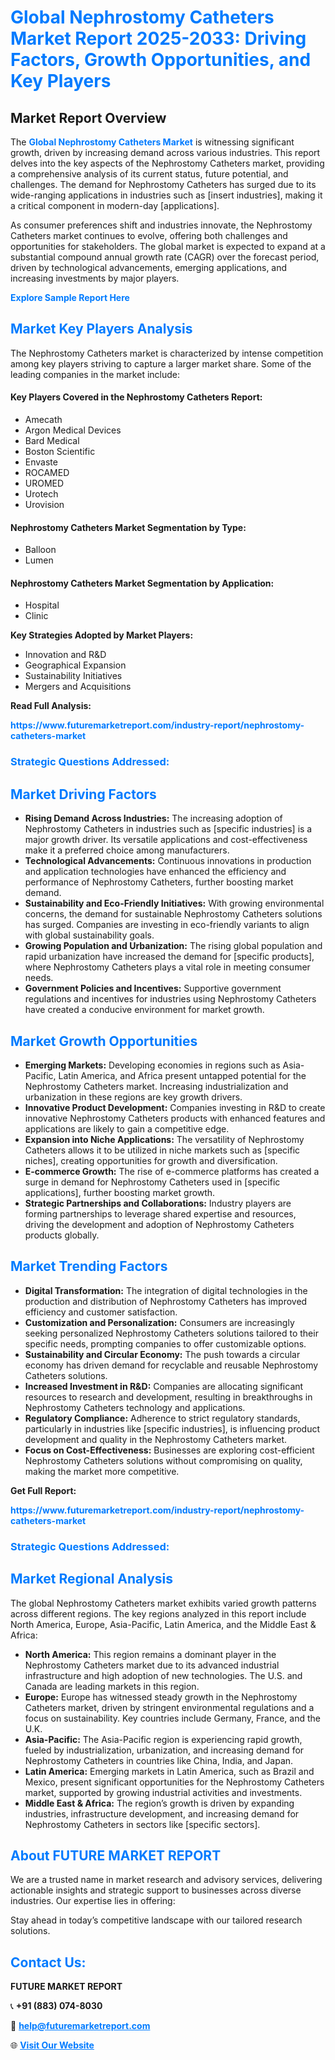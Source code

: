 <h1 style="color: #007BFF;">Global Nephrostomy Catheters Market Report 2025-2033: Driving Factors, Growth Opportunities, and Key Players</h1>

<section id="overview">
<h2>Market Report Overview</h2>
<p>The <a href="https://www.futuremarketreport.com/industry-report/nephrostomy-catheters-market" style="color: #007BFF; text-decoration: none;"><strong>Global Nephrostomy Catheters Market</strong></a> is witnessing significant growth, driven by increasing demand across various industries. This report delves into the key aspects of the Nephrostomy Catheters market, providing a comprehensive analysis of its current status, future potential, and challenges. The demand for Nephrostomy Catheters has surged due to its wide-ranging applications in industries such as [insert industries], making it a critical component in modern-day [applications].</p>
<p>As consumer preferences shift and industries innovate, the Nephrostomy Catheters market continues to evolve, offering both challenges and opportunities for stakeholders. The global market is expected to expand at a substantial compound annual growth rate (CAGR) over the forecast period, driven by technological advancements, emerging applications, and increasing investments by major players.</p>
</section>

<section id="overview">
<p><a href="https://www.futuremarketreport.com/request-sample/reportId=55628" style="color: #007BFF; text-decoration: none;"><strong>Explore Sample Report Here</strong></a></p>
</section>

<section id="key-players">
<h2 style="color: #007BFF;">Market Key Players Analysis</h2>
<p>The Nephrostomy Catheters market is characterized by intense competition among key players striving to capture a larger market share. Some of the leading companies in the market include:</p>
<h4>Key Players Covered in the Nephrostomy Catheters Report:</h4>
<ul><li>Amecath</li><li>Argon Medical Devices</li><li>Bard Medical</li><li>Boston Scientific</li><li>Envaste</li><li>ROCAMED</li><li>UROMED</li><li>Urotech</li><li>Urovision</li></ul>
<h4>Nephrostomy Catheters Market Segmentation by Type:</h4>
<ul><li>Balloon</li><li>Lumen</li></ul>

<h4>Nephrostomy Catheters Market Segmentation by Application:</h4>
<ul><li>Hospital</li><li>Clinic</li></ul>
<p><strong>Key Strategies Adopted by Market Players:</strong></p>
<ul>
<li>Innovation and R&D</li>
<li>Geographical Expansion</li>
<li>Sustainability Initiatives</li>
<li>Mergers and Acquisitions</li>
</ul>
</section>

<section>
<p><strong>Read Full Analysis: </strong></p><a href="https://www.futuremarketreport.com/industry-report/nephrostomy-catheters-market" style="color: #007BFF; text-decoration: none;"><strong>https://www.futuremarketreport.com/industry-report/nephrostomy-catheters-market</strong></a>
<h3 style="color: #007BFF;">Strategic Questions Addressed:</h3>
</section>

<section id="driving-factors">
<h2 style="color: #007BFF;">Market Driving Factors</h2>
<ul>
<li><strong>Rising Demand Across Industries:</strong> The increasing adoption of Nephrostomy Catheters in industries such as [specific industries] is a major growth driver. Its versatile applications and cost-effectiveness make it a preferred choice among manufacturers.</li>
<li><strong>Technological Advancements:</strong> Continuous innovations in production and application technologies have enhanced the efficiency and performance of Nephrostomy Catheters, further boosting market demand.</li>
<li><strong>Sustainability and Eco-Friendly Initiatives:</strong> With growing environmental concerns, the demand for sustainable Nephrostomy Catheters solutions has surged. Companies are investing in eco-friendly variants to align with global sustainability goals.</li>
<li><strong>Growing Population and Urbanization:</strong> The rising global population and rapid urbanization have increased the demand for [specific products], where Nephrostomy Catheters plays a vital role in meeting consumer needs.</li>
<li><strong>Government Policies and Incentives:</strong> Supportive government regulations and incentives for industries using Nephrostomy Catheters have created a conducive environment for market growth.</li>
</ul>
</section>

<section id="growth-opportunities">
<h2 style="color: #007BFF;">Market Growth Opportunities</h2>
<ul>
<li><strong>Emerging Markets:</strong> Developing economies in regions such as Asia-Pacific, Latin America, and Africa present untapped potential for the Nephrostomy Catheters market. Increasing industrialization and urbanization in these regions are key growth drivers.</li>
<li><strong>Innovative Product Development:</strong> Companies investing in R&D to create innovative Nephrostomy Catheters products with enhanced features and applications are likely to gain a competitive edge.</li>
<li><strong>Expansion into Niche Applications:</strong> The versatility of Nephrostomy Catheters allows it to be utilized in niche markets such as [specific niches], creating opportunities for growth and diversification.</li>
<li><strong>E-commerce Growth:</strong> The rise of e-commerce platforms has created a surge in demand for Nephrostomy Catheters used in [specific applications], further boosting market growth.</li>
<li><strong>Strategic Partnerships and Collaborations:</strong> Industry players are forming partnerships to leverage shared expertise and resources, driving the development and adoption of Nephrostomy Catheters products globally.</li>
</ul>
</section>

<section id="trending-factors">
<h2 style="color: #007BFF;">Market Trending Factors</h2>
<ul>
<li><strong>Digital Transformation:</strong> The integration of digital technologies in the production and distribution of Nephrostomy Catheters has improved efficiency and customer satisfaction.</li>
<li><strong>Customization and Personalization:</strong> Consumers are increasingly seeking personalized Nephrostomy Catheters solutions tailored to their specific needs, prompting companies to offer customizable options.</li>
<li><strong>Sustainability and Circular Economy:</strong> The push towards a circular economy has driven demand for recyclable and reusable Nephrostomy Catheters solutions.</li>
<li><strong>Increased Investment in R&D:</strong> Companies are allocating significant resources to research and development, resulting in breakthroughs in Nephrostomy Catheters technology and applications.</li>
<li><strong>Regulatory Compliance:</strong> Adherence to strict regulatory standards, particularly in industries like [specific industries], is influencing product development and quality in the Nephrostomy Catheters market.</li>
<li><strong>Focus on Cost-Effectiveness:</strong> Businesses are exploring cost-efficient Nephrostomy Catheters solutions without compromising on quality, making the market more competitive.</li>
</ul>
</section>

<section>
<p><strong>Get Full Report: </strong></p><a href="https://www.futuremarketreport.com/industry-report/nephrostomy-catheters-market" style="color: #007BFF; text-decoration: none;"><strong>https://www.futuremarketreport.com/industry-report/nephrostomy-catheters-market</strong></a>
<h3 style="color: #007BFF;">Strategic Questions Addressed:</h3>
</section>


<section id="regional-analysis">
<h2 style="color: #007BFF;">Market Regional Analysis</h2>
<p>The global Nephrostomy Catheters market exhibits varied growth patterns across different regions. The key regions analyzed in this report include North America, Europe, Asia-Pacific, Latin America, and the Middle East & Africa:</p>
<ul>
<li><strong>North America:</strong> This region remains a dominant player in the Nephrostomy Catheters market due to its advanced industrial infrastructure and high adoption of new technologies. The U.S. and Canada are leading markets in this region.</li>
<li><strong>Europe:</strong> Europe has witnessed steady growth in the Nephrostomy Catheters market, driven by stringent environmental regulations and a focus on sustainability. Key countries include Germany, France, and the U.K.</li>
<li><strong>Asia-Pacific:</strong> The Asia-Pacific region is experiencing rapid growth, fueled by industrialization, urbanization, and increasing demand for Nephrostomy Catheters in countries like China, India, and Japan.</li>
<li><strong>Latin America:</strong> Emerging markets in Latin America, such as Brazil and Mexico, present significant opportunities for the Nephrostomy Catheters market, supported by growing industrial activities and investments.</li>
<li><strong>Middle East & Africa:</strong> The region’s growth is driven by expanding industries, infrastructure development, and increasing demand for Nephrostomy Catheters in sectors like [specific sectors].</li>
</ul>
</section>

<footer>
<h2 style="color: #007BFF;">About FUTURE MARKET REPORT</h2>
<p>We are a trusted name in market research and advisory services, delivering actionable insights and strategic support to businesses across diverse industries. Our expertise lies in offering:</p>

<p>Stay ahead in today’s competitive landscape with our tailored research solutions.</p>

<h2 style="color: #007BFF;">Contact Us:</h2>
<p><strong>FUTURE MARKET REPORT</strong></p>
<p>📞 <strong>+91 (883) 074-8030</strong></p>
<p>📧 <strong><a href="mailto:help@futuremarketreport.com" style="color: #007BFF;">help@futuremarketreport.com</a></strong></p>
<p>🌐 <strong><a href="https://www.futuremarketreport.com/" style="color: #007BFF;">Visit Our Website</a></strong></p>
</footer>